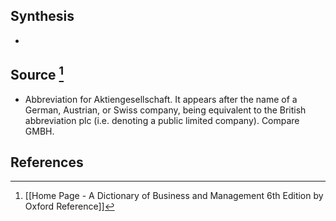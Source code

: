 ## Synthesis
- 
## Source [^1]
- Abbreviation for Aktiengesellschaft. It appears after the name of a German, Austrian, or Swiss company, being equivalent to the British abbreviation plc (i.e. denoting a public limited company). Compare GMBH.
## References

[^1]: [[Home Page - A Dictionary of Business and Management 6th Edition by Oxford Reference]]